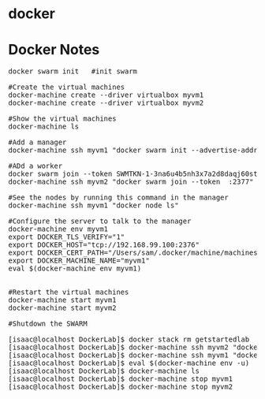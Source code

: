 # docker
<h1>Docker Notes</h1>

<pre>
docker swarm init	#init swarm

#Create the virtual machines
docker-machine create --driver virtualbox myvm1
docker-machine create --driver virtualbox myvm2

#Show the virtual machines
docker-machine ls

#Add a manager
docker-machine ssh myvm1 "docker swarm init --advertise-addr <myvm1 ip>"

#ADd a worker
docker swarm join --token SWMTKN-1-3na6u4b5nh3x7a2d8daqj60stj0e6rod7ou8uiidxj78g4qkja-7p8mjno4xq6m8nwjd1haw900m 192.168.99.100:2377	#output of the previous command
docker-machine ssh myvm2 "docker swarm join --token <token> <ip>:2377"	#Full command format

#See the nodes by running this command in the manager
docker-machine ssh myvm1 "docker node ls"

#Configure the server to talk to the manager
docker-machine env myvm1
export DOCKER_TLS_VERIFY="1"
export DOCKER_HOST="tcp://192.168.99.100:2376"
export DOCKER_CERT_PATH="/Users/sam/.docker/machine/machines/myvm1"
export DOCKER_MACHINE_NAME="myvm1"
eval $(docker-machine env myvm1)


#Restart the virtual machines
docker-machine start myvm1
docker-machine start myvm2

#Shutdown the SWARM

[isaac@localhost DockerLab]$ docker stack rm getstartedlab
[isaac@localhost DockerLab]$ docker-machine ssh myvm2 "docker swarm leave"
[isaac@localhost DockerLab]$ docker-machine ssh myvm1 "docker swarm leave --force"
[isaac@localhost DockerLab]$ eval $(docker-machine env -u)
[isaac@localhost DockerLab]$ docker-machine ls
[isaac@localhost DockerLab]$ docker-machine stop myvm1
[isaac@localhost DockerLab]$ docker-machine stop myvm2
</pre>
